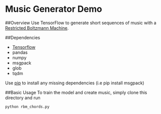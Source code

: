 # Music Generator Demo

##Overview
Use TensorFlow to generate short sequences of music with a [Restricted Boltzmann Machine](http://deeplearning4j.org/restrictedboltzmannmachine.html).

##Dependencies

* [Tensorflow](https://www.tensorflow.org/versions/r0.10/get_started/os_setup.html)
* pandas
* numpy
* msgpack
* glob
* tqdm 

Use [pip](https://pypi.python.org/pypi/pip) to install any missing dependencies (i.e pip install msgpack) 

##Basic Usage
To train the model and create music, simply clone this directory and run
```
python rbm_chords.py
```



